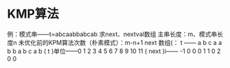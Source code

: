 


# KMP算法
例：模式串——t=abcaabbabcab
求next、nextval数组
主串长度：m、模式串长度n
未优化前的KPM算法次数（朴素模式）：m-n+1
next 数组(：
t      ——     a b c a a b b a b c a b
     ( t )单位——0 1 2 3  4 5 6 7 8 9 10 11 
( next )i—— -1 0 0 0 1 1 0 2 0 0 
  

<!--stackedit_data:
eyJoaXN0b3J5IjpbNjQ3OTgwMzQ4LC0xNjg3OTI2Mzc4XX0=
-->